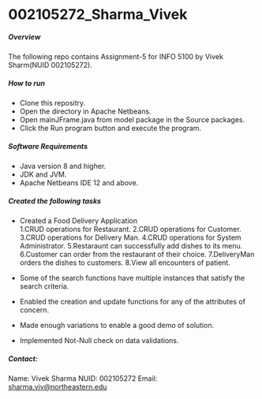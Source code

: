 # 002105272_Sharma_Vivek

##### Overview
The following repo contains Assignment-5 for INFO 5100 by Vivek Sharm(NUID 002105272).

##### How to run
* Clone this repositry.
* Open the directory in Apache Netbeans.
* Open mainJFrame.java from model package in the Source packages.
* Click the Run program button and execute the program.

##### Software Requirements
* Java version 8 and higher.
* JDK and JVM.
* Apache Netbeans IDE 12 and above.

##### Created the following tasks
* Created a Food Delivery Application  
1.CRUD operations for Restaurant.
2.CRUD operations for Customer.
3.CRUD operations for Delivery Man.
4.CRUD operations for System Administrator.
5.Restaraunt can successfully add dishes to its menu.
6.Customer can order from the restaurant of their choice.
7.DeliveryMan orders the dishes to customers.
8.View all encounters of patient.

* Some of the search functions have multiple instances that satisfy the search criteria.
* Enabled the creation and update functions for any of the attributes of concern.
* Made enough variations to enable a good demo of solution.
* Implemented Not-Null check on data validations.

##### Contact:
Name: Vivek Sharma
NUID: 002105272
Email: sharma.viv@northeastern.edu
